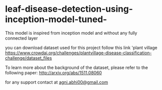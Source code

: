 # leaf-disease-detection-using-inception-model-tuned-
This model is inspired from inception model and without any fully connected layer

you can download dataset used for this project follow this link 'plant village https://www.crowdai.org/challenges/plantvillage-disease-classification-challenge/dataset_files

To learn more about the background of the dataset, please refer to the following paper: http://arxiv.org/abs/1511.08060

for any support contact at agni.abhi00@gmail.com
